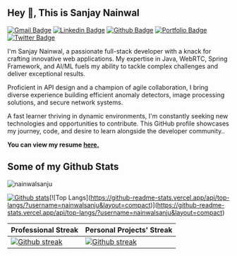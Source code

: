 ## Hey 👋, This is Sanjay Nainwal
[![Gmail Badge](https://img.shields.io/badge/-sanjaynainwal129@gmail.com-c14438?style=flat&logo=Gmail&logoColor=white&link=mailto:sanjaynainwal129@gmail.com)](mailto:sanjaynainwal129@gmail.com) 
[![Linkedin Badge](https://img.shields.io/badge/-sanjaynainwal-0072b1?style=flat&logo=Linkedin&logoColor=white&link=https://www.linkedin.com/in/sanjay-nainwal/)](https://www.linkedin.com/in/sanjay-nainwal/) 
[![Github Badge](https://img.shields.io/badge/-nainwalsanju-grey?style=flat&logo=github&logoColor=white&link=https://github.com/nainwalsanju/)](https://www.github.com/nainwalsanju/) 
[![Portfolio Badge](https://img.shields.io/badge/portfolio-web-blue?style=flat&link=https://sanjaynainwal.vercel.app//)](https://sanjaynainwal.vercel.app/) 
[![Twitter Badge](https://img.shields.io/badge/-sanjay__nainwal-00acee?style=flat&logo=twitter&logoColor=white&link=https://twitter.com/sanjay__nainwal/)](https://www.twitter.com/sanjay__nainwal/)
<!--[![Typing SVG](https://readme-typing-svg.herokuapp.com?font=comfortaa&color=%23F77B93&size=25&height=40&lines=Nice+to+e-meet+you!;I'm+a+Software+Engineer;%3F)](https://git.io/typing-svg)-->
<!--
<p align="left">
  <img src="https://quotes-github-readme.vercel.app/api?type=horizontal&theme=light)](https://github.com/piyushsuthar/github-readme-quotes" />
</p>
-->

<p align='left'>I'm Sanjay Nainwal, a passionate full-stack developer with a knack for crafting innovative web applications. My expertise in Java, WebRTC, Spring Framework, and AI/ML fuels my ability to tackle complex challenges and deliver exceptional results.

Proficient in API design and a champion of agile collaboration, I bring diverse experience building efficient anomaly detectors, image processing solutions, and secure network systems.

A fast learner thriving in dynamic environments, I'm constantly seeking new technologies and opportunities to contribute. This GitHub profile showcases my journey, code, and desire to learn alongside the developer community..</p><p align='left'><b> You can view my resume <a href='https://drive.google.com/file/d/1kmLTwMK7LWdmSZsAcPCFiHmQTFYC93p_/view' target=_blank rel="noopener noreferrer"><u>here</u>.</a></b></p>

## Some of my Github Stats
<p align=left> <img src=https://komarev.com/ghpvc/?username=nainwalsanju alt=nainwalsanju /> </p>

[![Github stats](https://github-readme-stats.vercel.app/api?username=nainwalsanju&show_icons=true&include_all_commits=true)]([https://github.com/nainwalsanju/github-readme-stats](https://github-readme-stats.vercel.app/api?username=nainwalsanju&show_icons=true&include_all_commits=true))[![Top Langs](https://github-readme-stats.vercel.app/api/top-langs/?username=nainwalsanju&layout=compact)](https://github-readme-stats.vercel.app/api/top-langs/?username=nainwalsanju&layout=compact)


| Professional Streak                             | Personal Projects' Streak                           |
|-------------------------------------------------|-----------------------------------------------------|
| [![Github streak](https://github-readme-streak-stats.herokuapp.com/?user=sanjaynainwal&layout=compact)](https://github.com/sanjaynainwal/github-readme-stats) | [![Github streak](https://github-readme-streak-stats.herokuapp.com/?user=nainwalsanju&layout=compact)](https://github.com/nainwalsanju/github-readme-stats) |

<!--
### Professional Streak
[![Github streak](https://github-readme-streak-stats.herokuapp.com/?user=sanjaynainwal&layout=compact)]([https://github.com/sanjaynainwal/github-readme-stats](https://github-readme-streak-stats.herokuapp.com/?user=sanjaynainwal&layout=compact))
### Personal Projects' Streak
[![Github streak](https://github-readme-streak-stats.herokuapp.com/?user=nainwalsanju&layout=compact)]([https://github.com/nainwalsanju/github-readme-stats](https://github-readme-streak-stats.herokuapp.com/?user=nainwalsanju&layout=compact))
</br>
[![Top Langs](https://github-readme-stats.vercel.app/api/top-langs/?username=nainwalsanju&layout=compact)](https://github-readme-stats.vercel.app/api/top-langs/?username=nainwalsanju&layout=compact)
-->
